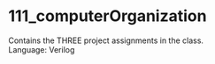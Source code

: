 # 111_computerOrganization
Contains the THREE project assignments in the class.  
Language: Verilog
